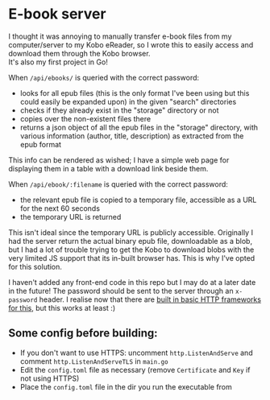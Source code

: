 # E-book server

I thought it was annoying to manually transfer e-book files from my computer/server to my Kobo eReader, so I wrote this to easily access and download them through the Kobo browser.  
It's also my first project in Go!

When `/api/ebooks/` is queried with the correct password:
- looks for all epub files (this is the only format I've been using but this could easily be expanded upon) in the given "search" directories
- checks if they already exist in the "storage" directory or not
- copies over the non-existent files there 
- returns a json object of all the epub files in the "storage" directory, with various information (author, title, description) as extracted from the epub format

This info can be rendered as wished; I have a simple web page for displaying them in a table with a download link beside them.

When `/api/ebook/:filename` is queried with the correct password:
- the relevant epub file is copied to a temporary file, accessible as a URL for the next 60 seconds
- the temporary URL is returned

This isn't ideal since the temporary URL is publicly accessible. Originally I had the server return the actual binary epub file, downloadable as a blob, but I had a lot of trouble trying to get the Kobo to download blobs with the very limited JS support that its in-built browser has. This is why I've opted for this solution.

I haven't added any front-end code in this repo but I may do at a later date in the future!
The password should be sent to the server through an `x-password` header. I realise now that there are [built in basic HTTP frameworks for this](https://developer.mozilla.org/en-US/docs/Web/HTTP/Authentication), but this works at least :)

## Some config before building:
- If you don't want to use HTTPS: uncomment `http.ListenAndServe` and comment `http.ListenAndServeTLS` in `main.go`
- Edit the `config.toml` file as necessary (remove `Certificate` and `Key` if not using HTTPS)
- Place the `config.toml` file in the dir you run the executable from
